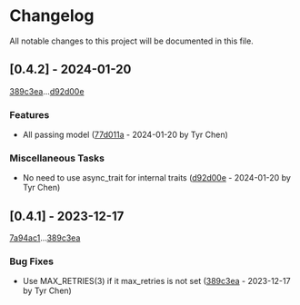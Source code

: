 # Changelog

All notable changes to this project will be documented in this file.

## [0.4.2] - 2024-01-20

[389c3ea](389c3ea46ef01cd3c825ea17692b218244a2f429)...[d92d00e](d92d00eb3254cace121385818b2a145784adeb43)

### Features

- All passing model ([77d011a](77d011aa51463135d1ef7f5a9edc2c54a3efe114) - 2024-01-20 by Tyr Chen)

### Miscellaneous Tasks

- No need to use async_trait for internal traits ([d92d00e](d92d00eb3254cace121385818b2a145784adeb43) - 2024-01-20 by Tyr Chen)

## [0.4.1] - 2023-12-17

[7a94ac1](7a94ac1458791329ecb502d0aa6b821e6a46f905)...[389c3ea](389c3ea46ef01cd3c825ea17692b218244a2f429)

### Bug Fixes

- Use MAX_RETRIES(3) if it max_retries is not set ([389c3ea](389c3ea46ef01cd3c825ea17692b218244a2f429) - 2023-12-17 by Tyr Chen)

<!-- generated by git-cliff -->
